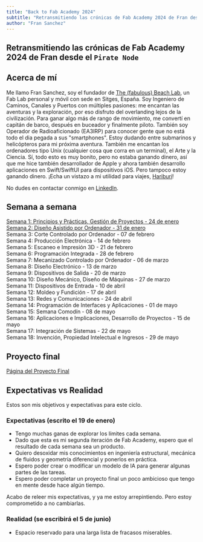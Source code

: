 ```yaml
---
title: "Back to Fab Academy 2024"
subtitle: "Retransmitiendo las crónicas de Fab Academy 2024 de Fran desde el `Pirate Node`"
author: "Fran Sanchez"
---
```


## Retransmitiendo las crónicas de Fab Academy 2024 de Fran desde el `Pirate Node`

## Acerca de mí
Me llamo Fran Sanchez, soy el fundador de [The (fabulous) Beach Lab](http://beachlab.org), un Fab Lab personal y móvil con sede en Sitges, España. Soy Ingeniero de Caminos, Canales y Puertos con múltiples pasiones: me encantan las aventuras y la exploración, por eso disfruto del overlanding lejos de la civilización. Para ganar algo más de rango de movimiento, me convertí en capitán de barco, después en buceador y finalmente piloto. También soy Operador de Radioaficionado (EA3IRP) para conocer gente que no está todo el dia pegada a sus "smartphones". Estoy dudando entre submarinos y helicópteros para mi próxima aventura. También me encantan los ordenadores tipo Unix (cualquier cosa que corra en un terminal), el Arte y la Ciencia. Sí, todo esto es muy bonito, pero no estaba ganando dinero, así que me hice también desarrollador de Apple y ahora también desarrollo aplicaciones en Swift/SwiftUI para dispositivos iOS. Pero tampoco estoy ganando dinero. ¡Echa un vistazo a mi utilidad para viajes, [Hariburi](https://apps.apple.com/us/app/hariburi/id1599749190)!

No dudes en contactar conmigo en [LinkedIn](https://www.linkedin.com/in/fsancheza/).

## Semana a semana
[Semana 1: Principios y Prácticas, Gestión de Proyectos - 24 de enero](w01-es.md)  
[Semana 2: Diseño Asistido por Ordenador - 31 de enero](w02-es.md)   
Semana 3: Corte Controlado por Ordenador - 07 de febrero    
Semana 4: Producción Electrónica - 14 de febrero    
Semana 5: Escaneo e Impresión 3D - 21 de febrero    
Semana 6: Programación Integrada - 28 de febrero    
Semana 7: Mecanizado Controlado por Ordenador - 06 de marzo    
Semana 8: Diseño Electrónico - 13 de marzo    
Semana 9: Dispositivos de Salida - 20 de marzo    
Semana 10: Diseño Mecánico, Diseño de Máquinas - 27 de marzo    
Semana 11: Dispositivos de Entrada - 10 de abril    
Semana 12: Moldeo y Fundición - 17 de abril    
Semana 13: Redes y Comunicaciones - 24 de abril    
Semana 14: Programación de Interfaces y Aplicaciones - 01 de mayo    
Semana 15: Semana Comodín - 08 de mayo    
Semana 16: Aplicaciones e Implicaciones, Desarrollo de Proyectos - 15 de mayo    
Semana 17: Integración de Sistemas - 22 de mayo    
Semana 18: Invención, Propiedad Intelectual e Ingresos - 29 de mayo  

## Proyecto final
[Página del Proyecto Final](final-es.md)

## Expectativas vs Realidad

Estos son mis objetivos y expectativas para este ciclo.

### Expectativas (escrito el 19 de enero)
- Tengo muchas ganas de explorar los límites cada semana.
- Dado que esta es mi segunda iteración de Fab Academy, espero que el resultado de cada semana sea un producto.
- Quiero desoxidar mis conocimientos en ingeniería estructural, mecánica de fluidos y geometría diferencial y ponerlos en práctica.
- Espero poder crear o modificar un modelo de IA para generar algunas partes de las tareas.
- Espero poder completar un proyecto final un poco ambicioso que tengo en mente desde hace algún tiempo.

Acabo de releer mis expectativas, y ya me estoy arrepintiendo. Pero estoy comprometido a no cambiarlas.

### Realidad (se escribirá el 5 de junio)

- Espacio reservado para una larga lista de fracasos miserables.